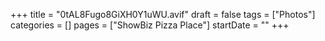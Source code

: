 +++
title = "0tAL8Fugo8GiXH0Y1uWU.avif"
draft = false
tags = ["Photos"]
categories = []
pages = ["ShowBiz Pizza Place"]
startDate = ""
+++
